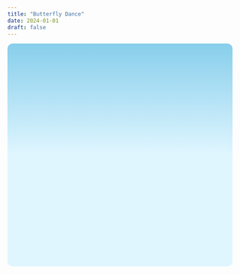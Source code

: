 ```yaml
---
title: "Butterfly Dance"
date: 2024-01-01
draft: false
---
```


<div id="butterfly-animation" style="width: 100%; height: 500px; position: relative; overflow: hidden; background: linear-gradient(to bottom, #87CEEB 0%, #E0F6FF 50%, #E0F6FF 100%); border-radius: 12px;"></div>

<script src="https://d3js.org/d3.v7.min.js"></script>
<script>
(function() {
  const container = document.getElementById('butterfly-animation');
  if (!container) return;
  
  const width = container.offsetWidth;
  const height = 500;
  
  const svg = d3.select('#butterfly-animation')
    .append('svg')
    .attr('width', width)
    .attr('height', height)
    .style('position', 'absolute')
    .style('top', 0)
    .style('left', 0);
  
  // Create gradient for butterfly wings
  const defs = svg.append('defs');
  
  // Butterfly 1 gradient (pink/purple)
  const gradient1 = defs.append('radialGradient')
    .attr('id', 'butterfly1-gradient');
  gradient1.append('stop')
    .attr('offset', '0%')
    .attr('stop-color', '#FF69B4')
    .attr('stop-opacity', 0.8);
  gradient1.append('stop')
    .attr('offset', '100%')
    .attr('stop-color', '#9370DB')
    .attr('stop-opacity', 0.6);
  
  // Butterfly 2 gradient (blue/turquoise)
  const gradient2 = defs.append('radialGradient')
    .attr('id', 'butterfly2-gradient');
  gradient2.append('stop')
    .attr('offset', '0%')
    .attr('stop-color', '#00CED1')
    .attr('stop-opacity', 0.8);
  gradient2.append('stop')
    .attr('offset', '100%')
    .attr('stop-color', '#4169E1')
    .attr('stop-opacity', 0.6);
  
  // Butterfly class
  class Butterfly {
    constructor(id, x, y, color, gradientId) {
      this.id = id;
      this.x = x;
      this.y = y;
      this.vx = (Math.random() - 0.5) * 2;
      this.vy = (Math.random() - 0.5) * 2;
      this.color = color;
      this.gradientId = gradientId;
      this.wingAngle = 0;
      this.size = 20;
      this.targetX = x;
      this.targetY = y;
      this.lastChangeTime = Date.now();
      this.isFlirting = false;
      this.flirtTarget = null;
    }
    
    drawButterfly(g) {
      // Body
      g.append('ellipse')
        .attr('class', 'body')
        .attr('cx', 0)
        .attr('cy', 0)
        .attr('rx', 2)
        .attr('ry', 8)
        .style('fill', '#333');
      
      // Left wings
      const leftWing = g.append('g')
        .attr('class', 'left-wings');
      
      // Upper left wing
      leftWing.append('path')
        .attr('class', 'wing upper-left')
        .attr('d', 'M 0,-5 Q -15,-15 -12,-25 Q -8,-28 0,-20 Z')
        .style('fill', `url(#${this.gradientId})`)
        .style('stroke', this.color)
        .style('stroke-width', 0.5);
      
      // Lower left wing
      leftWing.append('path')
        .attr('class', 'wing lower-left')
        .attr('d', 'M 0,5 Q -12,8 -15,15 Q -10,18 0,10 Z')
        .style('fill', `url(#${this.gradientId})`)
        .style('stroke', this.color)
        .style('stroke-width', 0.5);
      
      // Right wings
      const rightWing = g.append('g')
        .attr('class', 'right-wings');
      
      // Upper right wing
      rightWing.append('path')
        .attr('class', 'wing upper-right')
        .attr('d', 'M 0,-5 Q 15,-15 12,-25 Q 8,-28 0,-20 Z')
        .style('fill', `url(#${this.gradientId})`)
        .style('stroke', this.color)
        .style('stroke-width', 0.5);
      
      // Lower right wing
      rightWing.append('path')
        .attr('class', 'wing lower-right')
        .attr('d', 'M 0,5 Q 12,8 15,15 Q 10,18 0,10 Z')
        .style('fill', `url(#${this.gradientId})`)
        .style('stroke', this.color)
        .style('stroke-width', 0.5);
      
      // Antennae
      g.append('line')
        .attr('x1', -1)
        .attr('y1', -8)
        .attr('x2', -3)
        .attr('y2', -12)
        .style('stroke', '#333')
        .style('stroke-width', 0.5);
      
      g.append('line')
        .attr('x1', 1)
        .attr('y1', -8)
        .attr('x2', 3)
        .attr('y2', -12)
        .style('stroke', '#333')
        .style('stroke-width', 0.5);
    }
    
    update(other) {
      const now = Date.now();
      const timeSinceChange = now - this.lastChangeTime;
      
      // Distance to other butterfly
      const dx = other.x - this.x;
      const dy = other.y - this.y;
      const distance = Math.sqrt(dx * dx + dy * dy);
      
      // Flirting behavior when close
      if (distance < 100) {
        if (!this.isFlirting) {
          this.isFlirting = true;
          this.flirtTarget = other;
        }
        
        // Circle around each other
        const angle = Math.atan2(dy, dx);
        const perpAngle = angle + Math.PI / 2;
        this.targetX = other.x + Math.cos(perpAngle) * 50;
        this.targetY = other.y + Math.sin(perpAngle) * 50;
        
        // Occasional close approach
        if (Math.random() < 0.01) {
          this.targetX = other.x + (Math.random() - 0.5) * 30;
          this.targetY = other.y + (Math.random() - 0.5) * 30;
        }
      } else {
        this.isFlirting = false;
        
        // Random wandering with occasional attraction
        if (timeSinceChange > 2000 + Math.random() * 2000) {
          if (Math.random() < 0.3) {
            // Move towards other butterfly sometimes
            this.targetX = other.x + (Math.random() - 0.5) * 200;
            this.targetY = other.y + (Math.random() - 0.5) * 200;
          } else {
            // Random target
            this.targetX = Math.random() * width;
            this.targetY = Math.random() * height;
          }
          this.lastChangeTime = now;
        }
      }
      
      // Smooth movement towards target
      const targetDx = this.targetX - this.x;
      const targetDy = this.targetY - this.y;
      const targetDist = Math.sqrt(targetDx * targetDx + targetDy * targetDy);
      
      if (targetDist > 1) {
        const speed = this.isFlirting ? 0.03 : 0.02;
        this.vx += (targetDx / targetDist) * speed;
        this.vy += (targetDy / targetDist) * speed;
      }
      
      // Apply some damping
      this.vx *= 0.98;
      this.vy *= 0.98;
      
      // Update position
      this.x += this.vx;
      this.y += this.vy;
      
      // Keep within bounds with soft boundaries
      const margin = 50;
      if (this.x < margin) {
        this.vx += 0.5;
        this.targetX = width / 2;
      }
      if (this.x > width - margin) {
        this.vx -= 0.5;
        this.targetX = width / 2;
      }
      if (this.y < margin) {
        this.vy += 0.5;
        this.targetY = height / 2;
      }
      if (this.y > height - margin) {
        this.vy -= 0.5;
        this.targetY = height / 2;
      }
      
      // Wing flapping
      this.wingAngle = Math.sin(now * 0.01) * 20;
    }
  }
  
  // Create butterflies
  const butterfly1 = new Butterfly(
    'butterfly1',
    width * 0.3,
    height * 0.5,
    '#FF69B4',
    'butterfly1-gradient'
  );
  
  const butterfly2 = new Butterfly(
    'butterfly2',
    width * 0.7,
    height * 0.5,
    '#00CED1',
    'butterfly2-gradient'
  );
  
  // Create butterfly groups
  const b1Group = svg.append('g')
    .attr('class', 'butterfly-1')
    .attr('transform', `translate(${butterfly1.x},${butterfly1.y})`);
  butterfly1.drawButterfly(b1Group);
  
  const b2Group = svg.append('g')
    .attr('class', 'butterfly-2')
    .attr('transform', `translate(${butterfly2.x},${butterfly2.y})`);
  butterfly2.drawButterfly(b2Group);
  
  // Add some flowers for decoration
  const flowerPositions = [
    {x: width * 0.2, y: height * 0.8},
    {x: width * 0.5, y: height * 0.85},
    {x: width * 0.8, y: height * 0.75}
  ];
  
  flowerPositions.forEach(pos => {
    const flower = svg.append('g')
      .attr('transform', `translate(${pos.x},${pos.y})`);
    
    // Petals
    for (let i = 0; i < 5; i++) {
      const angle = (i * 72) * Math.PI / 180;
      flower.append('ellipse')
        .attr('cx', Math.cos(angle) * 8)
        .attr('cy', Math.sin(angle) * 8)
        .attr('rx', 6)
        .attr('ry', 10)
        .attr('transform', `rotate(${i * 72})`)
        .style('fill', '#FFB6C1')
        .style('opacity', 0.7);
    }
    
    // Center
    flower.append('circle')
      .attr('r', 5)
      .style('fill', '#FFD700');
  });
  
  // Animation loop
  function animate() {
    butterfly1.update(butterfly2);
    butterfly2.update(butterfly1);
    
    // Update butterfly positions and rotations
    b1Group
      .attr('transform', `translate(${butterfly1.x},${butterfly1.y}) rotate(${Math.atan2(butterfly1.vy, butterfly1.vx) * 180 / Math.PI})`);
    
    b2Group
      .attr('transform', `translate(${butterfly2.x},${butterfly2.y}) rotate(${Math.atan2(butterfly2.vy, butterfly2.vx) * 180 / Math.PI})`);
    
    // Wing flapping animation
    b1Group.selectAll('.left-wings')
      .attr('transform', `rotate(${-butterfly1.wingAngle})`);
    b1Group.selectAll('.right-wings')
      .attr('transform', `rotate(${butterfly1.wingAngle})`);
    
    b2Group.selectAll('.left-wings')
      .attr('transform', `rotate(${-butterfly2.wingAngle})`);
    b2Group.selectAll('.right-wings')
      .attr('transform', `rotate(${butterfly2.wingAngle})`);
    
    // Add hearts when flirting
    if (butterfly1.isFlirting && Math.random() < 0.02) {
      const heart = svg.append('text')
        .attr('x', (butterfly1.x + butterfly2.x) / 2)
        .attr('y', (butterfly1.y + butterfly2.y) / 2)
        .text('💕')
        .style('font-size', '20px')
        .style('opacity', 1);
      
      heart.transition()
        .duration(2000)
        .attr('y', (butterfly1.y + butterfly2.y) / 2 - 50)
        .style('opacity', 0)
        .remove();
    }
    
    requestAnimationFrame(animate);
  }
  
  animate();
  
  // Handle resize
  window.addEventListener('resize', function() {
    const newWidth = container.offsetWidth;
    svg.attr('width', newWidth);
  });
})();
</script>
